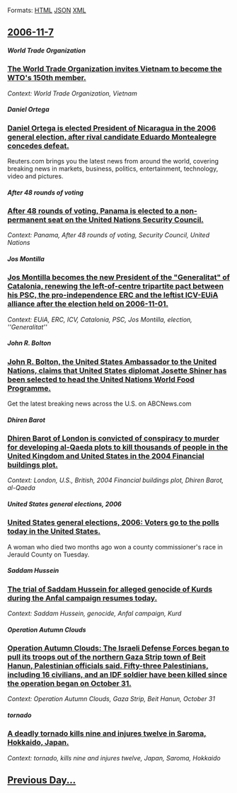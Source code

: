 
Formats: [HTML](2006/11/7/index.html)  [JSON](2006/11/7/index.json)  [XML](2006/11/7/index.xml)  

## [2006-11-7](/news/2006/11/7/index.md)

##### World Trade Organization
### [ The World Trade Organization invites Vietnam to become the WTO's 150th member. ](/news/2006/11/7/the-world-trade-organization-invites-vietnam-to-become-the-wto-s-150th-member.md)
_Context: World Trade Organization, Vietnam_

##### Daniel Ortega
### [ Daniel Ortega is elected President of Nicaragua in the 2006 general election, after rival candidate Eduardo Montealegre concedes defeat. ](/news/2006/11/7/daniel-ortega-is-elected-president-of-nicaragua-in-the-2006-general-election-after-rival-candidate-eduardo-montealegre-concedes-defeat.md)
Reuters.com brings you the latest news from around the world, covering breaking news in markets, business, politics, entertainment, technology, video and pictures.

##### After 48 rounds of voting
### [ After 48 rounds of voting, Panama is elected to a non-permanent seat on the United Nations Security Council. ](/news/2006/11/7/after-48-rounds-of-voting-panama-is-elected-to-a-non-permanent-seat-on-the-united-nations-security-council.md)
_Context: Panama, After 48 rounds of voting, Security Council, United Nations_

##### Jos Montilla
### [ Jos Montilla becomes the new President of the "Generalitat" of Catalonia, renewing the left-of-centre tripartite pact between his PSC, the pro-independence ERC and the leftist ICV-EUiA alliance after the election held on 2006-11-01. ](/news/2006/11/7/jose-montilla-becomes-the-new-president-of-the-generalitat-of-catalonia-renewing-the-left-of-centre-tripartite-pact-between-his-psc-the.md)
_Context: EUiA, ERC, ICV, Catalonia, PSC, Jos Montilla, election, ''Generalitat''_

##### John R. Bolton
### [ John R. Bolton, the United States Ambassador to the United Nations, claims that United States diplomat Josette Shiner has been selected to head the United Nations World Food Programme. ](/news/2006/11/7/john-r-bolton-the-united-states-ambassador-to-the-united-nations-claims-that-united-states-diplomat-josette-shiner-has-been-selected-to.md)
Get the latest breaking news across the U.S. on ABCNews.com

##### Dhiren Barot
### [ Dhiren Barot of London is convicted of conspiracy to murder for developing al-Qaeda plots to kill thousands of people in the United Kingdom and United States in the 2004 Financial buildings plot. ](/news/2006/11/7/dhiren-barot-of-london-is-convicted-of-conspiracy-to-murder-for-developing-al-qaeda-plots-to-kill-thousands-of-people-in-the-united-kingdom.md)
_Context: London, U.S., British, 2004 Financial buildings plot, Dhiren Barot, al-Qaeda_

##### United States general elections, 2006
### [ United States general elections, 2006: Voters go to the polls today in the United States. ](/news/2006/11/7/united-states-general-elections-2006-voters-go-to-the-polls-today-in-the-united-states.md)
A woman who died two months ago won a county commissioner&#39;s race in Jerauld County on Tuesday. 

##### Saddam Hussein
### [ The trial of Saddam Hussein for alleged genocide of Kurds during the Anfal campaign resumes today. ](/news/2006/11/7/the-trial-of-saddam-hussein-for-alleged-genocide-of-kurds-during-the-anfal-campaign-resumes-today.md)
_Context: Saddam Hussein, genocide, Anfal campaign, Kurd_

##### Operation Autumn Clouds
### [ Operation Autumn Clouds: The Israeli Defense Forces began to pull its troops out of the northern Gaza Strip town of Beit Hanun, Palestinian officials said. Fifty-three Palestinians, including 16 civilians, and an IDF soldier have been killed since the operation began on October 31. ](/news/2006/11/7/operation-autumn-clouds-the-israeli-defense-forces-began-to-pull-its-troops-out-of-the-northern-gaza-strip-town-of-beit-hanun-palestinian.md)
_Context: Operation Autumn Clouds, Gaza Strip, Beit Hanun, October 31_

##### tornado
### [ A deadly tornado kills nine and injures twelve in Saroma, Hokkaido, Japan. ](/news/2006/11/7/a-deadly-tornado-kills-nine-and-injures-twelve-in-saroma-hokkaido-japan.md)
_Context: tornado, kills nine and injures twelve, Japan, Saroma, Hokkaido_

## [Previous Day...](/news/2006/11/6/index.md)

